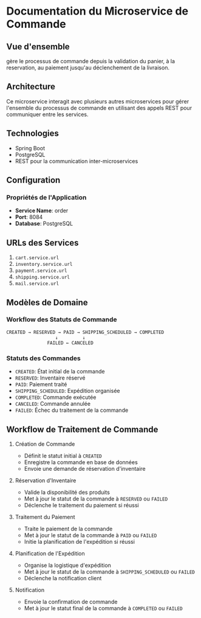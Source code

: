 # Documentation du Microservice de Commande

## Vue d'ensemble
gère le processus de commande depuis la validation du panier, à la reservation, au paiement jusqu'au déclenchement de la livraison.

## Architecture
Ce microservice interagit avec plusieurs autres microservices pour gérer l'ensemble du processus de commande en utilisant des appels REST pour communiquer entre les services.

## Technologies
- Spring Boot
- PostgreSQL
- REST pour la communication inter-microservices

## Configuration

### Propriétés de l'Application
- **Service Name**: order
- **Port**: 8084
- **Database**: PostgreSQL

## URLs des Services
1. `cart.service.url`
2. `inventory.service.url`
3. `payment.service.url`
4. `shipping.service.url`
5. `mail.service.url`

## Modèles de Domaine


### Workflow des Statuts de Commande
```
CREATED → RESERVED → PAID → SHIPPING_SCHEDULED → COMPLETED
                  ↓         ↓
               FAILED ← CANCELED
```

### Statuts des Commandes
- `CREATED`: État initial de la commande
- `RESERVED`: Inventaire réservé
- `PAID`: Paiement traité
- `SHIPPING_SCHEDULED`: Expédition organisée
- `COMPLETED`: Commande exécutée
- `CANCELED`: Commande annulée
- `FAILED`: Échec du traitement de la commande

## Workflow de Traitement de Commande
1. Création de Commande
    - Définit le statut initial à `CREATED`
    - Enregistre la commande en base de données
    - Envoie une demande de réservation d'inventaire

2. Réservation d'Inventaire
    - Valide la disponibilité des produits
    - Met à jour le statut de la commande à `RESERVED` ou `FAILED`
    - Déclenche le traitement du paiement si réussi

3. Traitement du Paiement
    - Traite le paiement de la commande
    - Met à jour le statut de la commande à `PAID` ou `FAILED`
    - Initie la planification de l'expédition si réussi

4. Planification de l'Expédition
    - Organise la logistique d'expédition
    - Met à jour le statut de la commande à `SHIPPING_SCHEDULED` ou `FAILED`
    - Déclenche la notification client

5. Notification
    - Envoie la confirmation de commande
    - Met à jour le statut final de la commande à `COMPLETED` ou `FAILED`